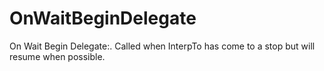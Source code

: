 # OnWaitBeginDelegate

On Wait Begin Delegate:. Called when InterpTo has come to a stop but will resume when possible.

